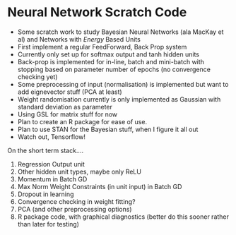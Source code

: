 # Neural Network Scratch Code #

* Some scratch work to study Bayesian Neural Networks (ala MacKay et al) and Networks with *Energy* Based Units
* First implement a regular FeedForward, Back Prop system
* Currently only set up for softmax output and tanh hidden units
* Back-prop is implemented for in-line, batch and mini-batch with stopping based on parameter number of epochs (no convergence checking yet)
* Some preprocessing of input (normalisation) is implemented but want to add eignevector stuff (PCA at least)
* Weight randomisation currently is only implemented as Gaussian with standard deviation as parameter
* Using GSL for matrix stuff for now
* Plan to create an R package for ease of use.
* Plan to use STAN for the Bayesian stuff, when I figure it all out
* Watch out, Tensorflow!


On the short term stack....

1. Regression Output unit
2. Other hidden unit types, maybe only ReLU
3. Momentum in Batch GD
4. Max Norm Weight Constraints (in unit input) in Batch GD
5. Dropout in learning
6. Convergence checking in weight fitting?
7. PCA (and other preprocessing options)
8. R package code, with graphical diagnostics (better do this sooner rather than later for testing) 
